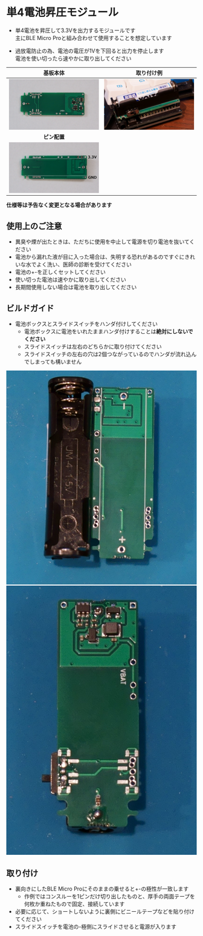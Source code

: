 # 単4電池昇圧モジュール
- 単4電池を昇圧して3.3Vを出力するモジュールです  
主にBLE Micro Proと組み合わせて使用することを想定しています  

- 過放電防止の為、電池の電圧が1Vを下回ると出力を停止します  
電池を使い切ったら速やかに取り出してください

|基板本体|取り付け例|
|:-:|:-:|
|![bottom](img/bottom.JPG)| ![ex1](img/ex1.JPG)|
|**ピン配置**||
|![bottom](img/top.JPG)||

**仕様等は予告なく変更となる場合があります**

## 使用上のご注意
- 異臭や煙が出たときは、ただちに使用を中止して電源を切り電池を抜いてください
- 電池から漏れた液が目に入った場合は、失明する恐れがあるのですぐにきれいな水でよく洗い、医師の診断を受けてください
- 電池の+-を正しくセットしてください
- 使い切った電池は速やかに取り出してください
- 長期間使用しない場合は電池を取り出してください

## ビルドガイド
- 電池ボックスとスライドスイッチをハンダ付けしてください
  - 電池ボックスに電池をいれたままハンダ付けすることは**絶対にしないでください**
  - スライドスイッチは左右のどちらかに取り付けてください
  - スライドスイッチの左右の穴は2個つながっているのでハンダが流れ込んでしまっても構いません

![build1](img/build1.JPG)
![build2](img/build2.JPG)

## 取り付け
- 裏向きにしたBLE Micro Proにそのままの乗せると+-の極性が一致します
  - 作例ではコンスルーを1ピンだけ切り出したものと、厚手の両面テープを何枚か重ねたもので固定、接続しています
- 必要に応じて、ショートしないように裏側にビニールテープなどを貼り付けてください
- スライドスイッチを電池の-極側にスライドさせると電源が入ります